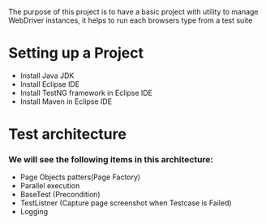 The purpose of this project is to have a basic project with utility to manage WebDriver instances, it helps to run each browsers type from a test suite
# Setting up a Project
- Install Java JDK
- Install Eclipse IDE
- Install TestNG framework in Eclipse IDE 
- Install Maven in Eclipse IDE

# Test architecture
### We will see the following items in this architecture:
- Page Objects patters(Page Factory)
- Parallel execution
- BaseTest (Precondition)
- TestListner (Capture page screenshot when Testcase is Failed)
- Logging

